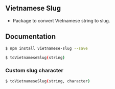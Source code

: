 ## Vietnamese Slug
- Package to convert Vietnamese string to slug.
## Documentation
```sh
$ npm install vietnamese-slug --save
```
```sh
$ toVietnameseSlug(string)
```
### Custom slug character
```sh
$ toVietnameseSlug(string, character)
```